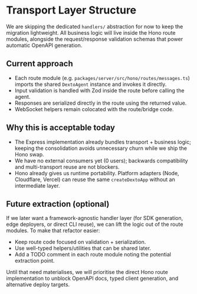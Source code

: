 # Transport Layer Structure

We are skipping the dedicated `handlers/` abstraction for now to keep the migration lightweight. All
business logic will live inside the Hono route modules, alongside the request/response validation
schemas that power automatic OpenAPI generation.

## Current approach
- Each route module (e.g. `packages/server/src/hono/routes/messages.ts`) imports the shared
  `DextoAgent` instance and invokes it directly.
- Input validation is handled with Zod inside the route before calling the agent.
- Responses are serialized directly in the route using the returned value.
- WebSocket helpers remain colocated with the route/bridge code.

## Why this is acceptable today
- The Express implementation already bundles transport + business logic; keeping the
  consolidation avoids unnecessary churn while we ship the Hono swap.
- We have no external consumers yet (0 users); backwards compatibility and multi-transport reuse
  are not blockers.
- Hono already gives us runtime portability. Platform adapters (Node, Cloudflare, Vercel) can
  reuse the same `createDextoApp` without an intermediate layer.

## Future extraction (optional)
If we later want a framework-agnostic handler layer (for SDK generation, edge deployers, or direct
CLI reuse), we can lift the logic out of the route modules. To make that refactor easier:
- Keep route code focused on validation + serialization.
- Use well-typed helpers/utilities that can be shared later.
- Add a TODO comment in each route module noting the potential extraction point.

Until that need materialises, we will prioritise the direct Hono route implementation to unblock
OpenAPI docs, typed client generation, and alternative deploy targets.
